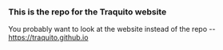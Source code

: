 ### This is the repo for the Traquito website

You probably want to look at the website instead of the repo -- https://traquito.github.io

